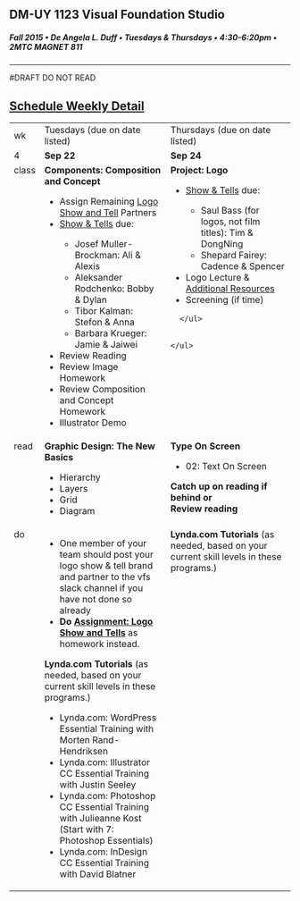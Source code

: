 ## DM-UY 1123 Visual Foundation Studio
##### Fall 2015 • De Angela L. Duff • Tuesdays & Thursdays • 4:30-6:20pm • 2MTC MAGNET 811 
---

#DRAFT DO NOT READ
## [Schedule Weekly Detail](dm1123_schedule_overview.md)

<table>
<tr>
<td>wk</td>
<td>Tuesdays (due on date listed)</td>
<td>Thursdays (due on date listed)</td>
</tr>
<!-- dates -->
<tr>
  <td valign="top">4</td>
  <td valign="top"><strong>Sep 22</strong></td>
  <td valign="top"><strong>Sep 24</strong></td>
</tr>
<!-- class -->
<tr>
  <td valign="top" width="4%">class</td>
  <td valign="top" width="48%"><strong>Components: Composition and Concept</strong>
  <ul>
  <li>Assign Remaining <a href="dm1123vfs_show_and_tells.md">Logo Show and Tell</a> Partners</li>
  <li><a href="assigned_creator_show_and_tells.md">Show &amp; Tells</a> due:</li>
    <ul>
     <li>Josef Muller-Brockman: Ali & Alexis</li>
    <li>Aleksander Rodchenko: Bobby & Dylan</li>
    <li>Tibor Kalman: Stefon & Anna</li>
    <li>Barbara Krueger: Jamie & Jaiwei</li>
    </ul>
    <li>Review Reading</li>
    <li>Review Image Homework</li>
    <li>Review Composition and Concept Homework</li>
    <li>Illustrator Demo</li>
    
  </ul>

  </td>
  <td valign="top" width="48%"><strong>Project: Logo</strong>
    <ul>
    <li><a href="assigned_creator_show_and_tells.md">Show &amp; Tells</a> due:</li>
    <ul>
    <Li>Saul Bass (for logos, not film titles): Tim & DongNing</li>          <li>Shepard Fairey: Cadence & Spencer</li>
    </ul>
    <li>Logo Lecture & <a href="dm1123_vfs_recommended_resources.md">Additional Resources</a></li>
    <li>Screening (if time)</li>
    </ul>
    
    
 
      </ul>
    

    </ul>
  </td>
</tr>

<!-- read -->
<tr>
  <td valign="top">read</td>
  
  <td valign="top">
  <strong>Graphic Design: The New Basics</strong>
  <ul>
  <li>Hierarchy</li>
  <li>Layers</li>
  <li>Grid</li>
  <li>Diagram</li>
  </ul>
  
</td>
<td valign="top"><strong>Type On Screen</strong>
  <ul>
  <li>02: Text On Screen</li>
  </ul><strong>Catch up on reading if behind or<br>Review reading</strong></td>
</tr>

<!-- do -->
<tr>
  <td valign="top">do</td>
  <td valign="top">
  <ul>
  <li>One member of your team should post your logo show & tell brand and partner to the vfs slack channel if you have not done so already</li>
  <li><strong>Do <a href="dm1123vfs_show_and_tells.md">Assignment: Logo Show and Tells</a></strong> as homework instead.</li>
  </ul>
  <strong>Lynda.com Tutorials</strong> (as needed, based on your current skill levels in these programs.)
  <ul>
  <li>Lynda.com: WordPress Essential Training with Morten Rand-Hendriksen</li>
  <li>Lynda.com: Illustrator CC Essential Training with Justin Seeley</li>
  <li>Lynda.com: Photoshop CC Essential Training with Julieanne Kost (Start with 7: Photoshop Essentials)</li>
  <li>Lynda.com: InDesign CC Essential Training with David Blatner</li>
  </ul></td>
  <td valign="top">
  <strong>Lynda.com Tutorials</strong> (as needed, based on your current skill levels in these programs.)</td>
</tr>
</table>
